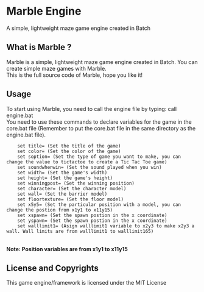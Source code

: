 # Marble Engine
A simple, lightweight maze game engine created in Batch

## What is Marble ?
Marble is a simple, lightweight maze game engine created in Batch. You can create simple maze games with Marble.
<br/>
This is the full source code of Marble, hope you like it!

## Usage
To start using Marble, you need to call the engine file by typing:
    call engine.bat
<br/>
You need to use these commands to declare variables for the game in the core.bat file (Remember to put the core.bat file in the same directory as the engine.bat file).
<br/>

        set title= (Set the title of the game)
        set color= (Set the color of the game)
        set soption= (Set the type of game you want to make, you can change the value to tictactoe to create a Tic Tac Toe game)
        set soundwhenwin= (Set the sound played when you win)
        set width= (Set the game's width)
        set height= (Set the game's height)
        set winningpost= (Set the winning position)
        set character= (Set the character model)  
        set wall= (Set the barrier model)
        set floortexture= (Set the floor model)
        set x5y5= (Set the particular position with a model, you can change the postion from x1y1 to x11y15)
        set xspawn= (Set the spawn postion in the x coordinate)
        set yspawn= (Set the spawn postion in the x coordinate)
        set walllimit1= (Asign walllimit1 variable to x2y3 to make x2y3 a wall. Wall limits are from walllimit1 to walllimit165)
        
<br/>
<b>Note: Position variables are from x1y1 to x11y15</b>

## License and Copyrights
This game engine/framework is licensed under the MIT License
